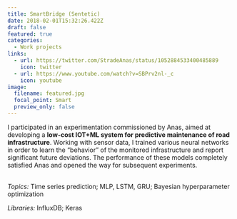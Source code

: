 ```yaml
---
title: SmartBridge (Sentetic)
date: 2018-02-01T15:32:26.422Z
draft: false
featured: true
categories:
  - Work projects
links:
  - url: https://twitter.com/StradeAnas/status/1052884533400485889
    icon: twitter
  - url: https://www.youtube.com/watch?v=SBPrv2nl-_c
    icon: youtube
image:
  filename: featured.jpg
  focal_point: Smart
  preview_only: false
---
```

I participated in an experimentation commissioned by Anas, aimed at developing a **low-cost IOT+ML system for predictive maintenance of road infrastructure**. Working with sensor data, I trained various neural networks in order to learn the “behavior” of the monitored infrastructure and report significant future deviations. The performance of these models completely satisfied Anas and opened the way for subsequent experiments.

\
*Topics:* Time series prediction; MLP, LSTM, GRU; Bayesian hyperparameter optimization

*Libraries:* InfluxDB; Keras